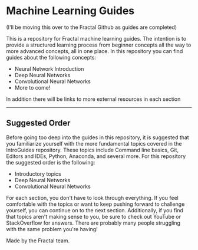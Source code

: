 # Machine Learning Guides
(I'll be moving this over to the Fractal Github as guides are completed)

This is a repository for Fractal machine learning guides. The intention is to provide a structured learning process from beginner concepts all the way to more advanced concepts, all in one place. In this repository you can find guides about the following concepts:
- Neural Network Introduction
- Deep Neural Networks
- Convolutional Neural Networks
- More to come!

In addition there will be links to more external resources in each section

---
## Suggested Order
Before going too deep into the guides in this repository, it is suggested that you familiarize yourself with the more fundamental topics covered in the IntroGuides repository. These topics include Command line basics, Git, Editors and IDEs, Python, Anaconda, and several more. For this repository the suggested order is the following:
- Introductory topics
- Deep Neural Networks
- Convolutional Neural Networks

For each section, you don't have to look through everything. If you feel comfortable with the topics or want to keep pushing forward to challenge yourself, you can continue on to the next section. Additionally, if you find that topics aren't making sense to you, be sure to check out YouTube or StackOverflow for answers. There are probably many people struggling with the same problem you're having!

Made by the Fractal team.
